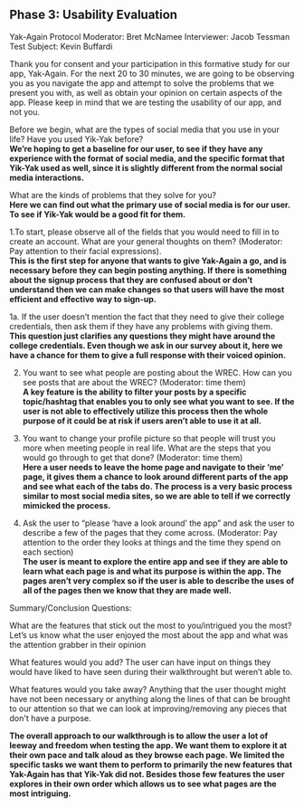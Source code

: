 ## Phase 3: Usability Evaluation



Yak-Again Protocol
Moderator:   Bret McNamee
Interviewer:   Jacob Tessman
Test Subject:   Kevin Buffardi


Thank you for consent and your participation in this formative study for our app, Yak-Again. For the next 20 to 30 minutes, we are going to be observing you as you navigate the app and attempt to solve the problems that we present you with, as well as obtain your opinion on certain aspects of the app. Please keep in mind that we are testing the usability of our app, and not you. 

Before we begin, what are the types of social media that you use in your life? Have you used Yik-Yak before? <br/>
<strong>We’re hoping to get a baseline for our user, to see if they have any experience with the format of social media, and the specific format that Yik-Yak used as well, since it is slightly different from the normal social media interactions. </strong>


What are the kinds of problems that they solve for you? <br/>
<strong> Here we can find out what the primary use of social media is for our user. To see if Yik-Yak would be a good fit for them. </strong>


1.To start, please observe all of the fields that you would need to fill in to create an account. What are your general thoughts on them? (Moderator: Pay attention to their facial expressions). <br/>
<strong>This is the first step for anyone that wants to give Yak-Again a go, and is necessary before they can begin posting anything. If there is something about the signup process that they are confused about or don’t understand then we can make changes so that users will have the most efficient and effective way to sign-up. </strong>




1a. If the user doesn’t mention the fact that they need to give their college credentials, then ask them if they have any problems with giving them. <br/>
<strong>This question just clarifies any questions they might have around the college credentials. Even though we ask in our survey about it, here we have a chance for them to give a full response with their voiced opinion. </strong>


 2. You want to see what people are posting about the WREC. How can you see posts that are about the WREC?  (Moderator: time them) <br>
<strong>A key feature is the ability to filter your posts by a specific topic/hashtag that enables you to only see what you want to see. If the user is not able to effectively utilize this process then the whole purpose of it could be at risk if users aren’t able to use it at all.</strong>


3. You want to change your profile picture so that people will trust you more when meeting people in real life. What are the steps that you would go through to get that done?  (Moderator: time them) <br/>
<strong>Here a user needs to leave the home page and navigate to their ‘me’ page, it gives them a chance to look around different parts of the app and see what each of the tabs do. The process is a very basic process similar to most social media sites, so we are able to tell if we correctly mimicked the process.</strong>

4. Ask the user to “please ‘have a look around’ the app” and ask the user to describe a few of the pages that they come across. (Moderator: Pay attention to the order they looks at things and the time they spend on each section) <br/>
<strong>The user is meant to explore the entire app and see if they are able to learn what each page is and what its purpose is within the app. The pages aren’t very complex so if the user is able to describe the uses of all of the pages then we know that they are made well.</strong>










Summary/Conclusion Questions:

What are the features that stick out the most to you/intrigued you the most? 
Let’s us know what the user enjoyed the most about the app and what was the attention grabber in their opinion




What features would you add? 
The user can have input on things they would have liked to have seen during their walkthrought but weren’t able to.




What features would you take away? 
Anything that the user thought might have not been necessary or anything along the lines of that can be brought to our attention so that we can look at improving/removing any pieces that don't have a purpose.



<strong>The overall approach to our walkthrough is to allow the user a lot of leeway and freedom when testing the app. We want them to explore it at their own pace and talk aloud as they browse each page. We limited the specific tasks we want them to perform to primarily the new features that Yak-Again has that Yik-Yak did not. Besides those few features the user explores in their own order which allows us to see what pages are the most intriguing.</strong>


